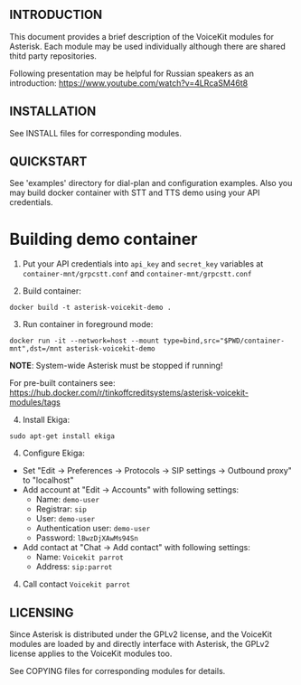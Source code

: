 INTRODUCTION
------------

This document provides a brief description of the VoiceKit modules for Asterisk.
Each module may be used individually although there are shared thitd party repositories.

Following presentation may be helpful for Russian speakers as an introduction:
https://www.youtube.com/watch?v=4LRcaSM46t8


INSTALLATION
------------

See INSTALL files for corresponding modules.


QUICKSTART
----------

See 'examples' directory for dial-plan and configuration examples.
Also you may build docker container with STT and TTS demo using your API credentials.

Building demo container
=======================

1. Put your API credentials into `api_key` and `secret_key` variables at `container-mnt/grpcstt.conf` and `container-mnt/grpcstt.conf`

2. Build container:

```
docker build -t asterisk-voicekit-demo .
```

3. Run container in foreground mode:

```
docker run -it --network=host --mount type=bind,src="$PWD/container-mnt",dst=/mnt asterisk-voicekit-demo
```

**NOTE**: System-wide Asterisk must be stopped if running!

For pre-built containers see: https://hub.docker.com/r/tinkoffcreditsystems/asterisk-voicekit-modules/tags


4. Install Ekiga:

```
sudo apt-get install ekiga
```

4. Configure Ekiga:

- Set "Edit -> Preferences -> Protocols -> SIP settings -> Outbound proxy" to "localhost"
- Add account at "Edit -> Accounts" with following settings:
  - Name: `demo-user`
  - Registrar: `sip`
  - User: `demo-user`
  - Authentication user: `demo-user`
  - Password: `lBwzDjXAwMs94Sn`
- Add contact at "Chat -> Add contact" with following settings:
  - Name: `Voicekit parrot`
  - Address: `sip:parrot`

4. Call contact `Voicekit parrot`

LICENSING
---------

Since Asterisk is distributed under the GPLv2 license, and the VoiceKit modules are loaded by and
directly interface with Asterisk, the GPLv2 license applies to the VoiceKit modules too.

See COPYING files for corresponding modules for details.
